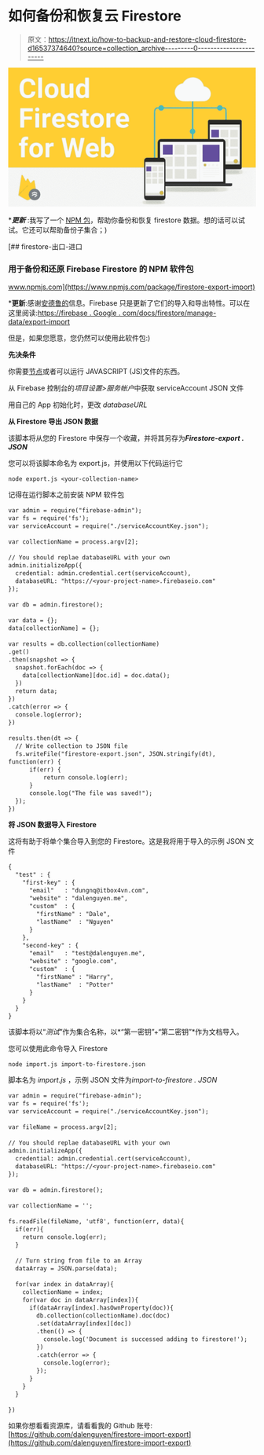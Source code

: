# 如何备份和恢复云 Firestore

> 原文：<https://itnext.io/how-to-backup-and-restore-cloud-firestore-d16537374640?source=collection_archive---------0----------------------->

![](img/7210971ba0ea87db28867e8f9e199fe4.png)

****更新*** :我写了一个 [NPM 包](https://www.npmjs.com/package/firestore-export-import)，帮助你备份和恢复 firestore 数据。想的话可以试试。它还可以帮助备份子集合；)

[](https://www.npmjs.com/package/firestore-export-import) [## firestore-出口-进口

### 用于备份和还原 Firebase Firestore 的 NPM 软件包

www.npmjs.com](https://www.npmjs.com/package/firestore-export-import) 

***更新**:感谢[安德鲁的](https://medium.com/u/43638038564e?source=post_page-----d16537374640--------------------------------)信息。Firebase 只是更新了它们的导入和导出特性。可以在这里阅读:[https://firebase . Google . com/docs/firestore/manage-data/export-import](https://firebase.google.com/docs/firestore/manage-data/export-import)

但是，如果您愿意，您仍然可以使用此软件包:)

**先决条件**

你需要[节点](https://nodejs.org/en/download/)或者可以运行 JAVASCRIPT (JS)文件的东西。

从 Firebase 控制台的*项目设置>服务帐户*中获取 serviceAccount JSON 文件

用自己的 App 初始化时，更改 *databaseURL*

**从 Firestore 导出 JSON 数据**

该脚本将从您的 Firestore 中保存一个收藏，并将其另存为***Firestore-export . JSON***

您可以将该脚本命名为 export.js，并使用以下代码运行它

```
node export.js <your-collection-name>
```

记得在运行脚本之前安装 NPM 软件包

```
var admin = require("firebase-admin");
var fs = require('fs');
var serviceAccount = require("./serviceAccountKey.json");

var collectionName = process.argv[2];

// You should replae databaseURL with your own
admin.initializeApp({
  credential: admin.credential.cert(serviceAccount),
  databaseURL: "https://<your-project-name>.firebaseio.com"
});

var db = admin.firestore();

var data = {};
data[collectionName] = {};

var results = db.collection(collectionName)
.get()
.then(snapshot => {
  snapshot.forEach(doc => {
    data[collectionName][doc.id] = doc.data();
  })
  return data;
})
.catch(error => {
  console.log(error);
})

results.then(dt => {
  // Write collection to JSON file
  fs.writeFile("firestore-export.json", JSON.stringify(dt), function(err) {
      if(err) {
          return console.log(err);
      }
      console.log("The file was saved!");
  });
})
```

**将 JSON 数据导入 Firestore**

这将有助于将单个集合导入到您的 Firestore。这是我将用于导入的示例 JSON 文件

```
{
  "test" : {
    "first-key" : {
      "email"   : "dungnq@itbox4vn.com",
      "website" : "dalenguyen.me",
      "custom"  : {
        "firstName" : "Dale",
        "lastName"  : "Nguyen"
      }
    },
    "second-key" : {
      "email"   : "test@dalenguyen.me",
      "website" : "google.com",
      "custom"  : {
        "firstName" : "Harry",
        "lastName"  : "Potter"
      }
    }
  }
}
```

该脚本将以“*测试*”作为集合名称，以*“第一密钥”+“第二密钥”*作为文档导入。

您可以使用此命令导入 Firestore

```
node import.js import-to-firestore.json
```

脚本名为 *import.js* ，示例 JSON 文件为*import-to-firestore . JSON*

```
var admin = require("firebase-admin");
var fs = require('fs');
var serviceAccount = require("./serviceAccountKey.json");

var fileName = process.argv[2];

// You should replae databaseURL with your own
admin.initializeApp({
  credential: admin.credential.cert(serviceAccount),
  databaseURL: "https://<your-project-name>.firebaseio.com"
});

var db = admin.firestore();

var collectionName = '';

fs.readFile(fileName, 'utf8', function(err, data){
  if(err){
    return console.log(err);
  }

  // Turn string from file to an Array
  dataArray = JSON.parse(data);

  for(var index in dataArray){
    collectionName = index;
    for(var doc in dataArray[index]){
      if(dataArray[index].hasOwnProperty(doc)){
        db.collection(collectionName).doc(doc)
        .set(dataArray[index][doc])
        .then(() => {
          console.log('Document is successed adding to firestore!');
        })
        .catch(error => {
          console.log(error);
        });
      }
    }
  }

})
```

如果你想看看资源库，请看看我的 Github 账号:[https://github.com/dalenguyen/firestore-import-export](https://github.com/dalenguyen/firestore-import-export)